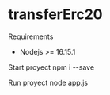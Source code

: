 # transferErc20

Requirements
* Nodejs >= 16.15.1


Start proyect
npm i --save

Run proyect
node app.js
